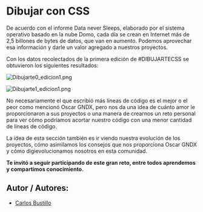 # Dibujar con CSS

De acuerdo con el informe Data never Sleeps, elaborado por el sistema operativo basado en la nube Domo, cada día se crean en Internet más de 2,5 billones de bytes de datos, que van en aumento. Podemos aprovechar esa información y darle un valor agregado a nuestros proyectos.

Con los datos recolectados de la primera edición de #DIBUJARTECSS se obtuvieron los siguientes resultados:

![Dibujarte0_edicion1.png](https://github.com/musartedev/dibujarte-css/tree/master/public/AnalisisData/Recursos/Dibujarte0_edicion1.png)

![Dibujarte1_edicion1.png](https://github.com/musartedev/dibujarte-css/tree/master/public/AnalisisData/Recursos/Dibujarte1_edicion1.png)

No necesariamente el que escribió más líneas de código es el mejor o el peor como mencionó Oscar GNDX, pero nos da una idea de cuánto amor le proporcionaron a sus proyectos o una manera de crearnos un reto personal para ver cómo podríamos acortar nuestro código con una menor cantidad de líneas de código.

La idea de esta sección también es ir viendo nuestra evolución de los proyectos, cómo asimilamos los consejos que nos proporciona Oscar GNDX y cómo digievolucionamos nosotros en esta comunidad.

**Te invitó a seguir participando de este gran reto, entre todos aprendemos y compartimos conocimiento.**


## Autor / Autores:

* [Carlos Bustillo](https://github.com/cabustillo13)

